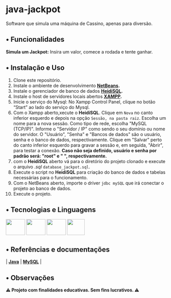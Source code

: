 # java-jackpot

Software que simula uma máquina de Cassino, apenas para diversão.

## • Funcionalidades

**Simula um Jackpot:** Insira um valor, comece a rodada e tente ganhar.

## • Instalação e Uso

1. Clone este repositório.
2. Instale o ambiente de desenvolvimento **[NetBeans](https://netbeans.apache.org/front/main/download/index.html).**
3. Instale o gerenciador de banco de dados **[HeidiSQL](https://www.heidisql.com/download.php).**
4. Instale o host de servidores locais abertos **[XAMPP](https://www.apachefriends.org/download.html).**
5. Inicie o serviço do Mysql: No Xampp Control Panel, clique no botão “Start” ao lado do serviço do Mysql.
6. Com o Xampp aberto,xecute o **HeidiSQL**. Clique em `Nova` no canto inferior esquerdo e depois na opção `Sessão, na pasta raiz`. Escolha um nome para a nova sessão. Como tipo de rede, escolha "MySQL (TCP/IP)". Informe o "Servidor / IP" como sendo o seu domínio ou nome do servidor. O "Usuário", "Senha" e "Bancos de dados" são o usuário, senha e o banco de dados, respectivamente. Clique em "Salvar" perto do canto inferior esquerdo para gravar a sessão e, em seguida, "Abrir", para testar a conexão. **Caso não seja definido, usuário e senha por padrão será: "root" e " ", respectivamente.**
7. com o **HeidiSQL** aberto vá para o diretório do projeto clonado e execute o arquivo *.sql*  `database_jackpot.sql`.
8. Execute o script no **HeidiSQL** para criação do banco de dados e tabelas necessárias para o funcionamento. 
9. Com o NetBeans aberto, importe o driver `jdbc mySQL` que irá conectar o projeto ao banco de dados.
10. Execute o projeto.

## • Tecnologias e Linguagens

<div style="display: inline_block">
  <img src="https://cdn.jsdelivr.net/gh/devicons/devicon@latest/icons/java/java-original.svg" height="50" width="60"/>
  <img src="https://cdn.jsdelivr.net/gh/devicons/devicon@latest/icons/mysql/mysql-original-wordmark.svg" height="50" width="60"/>
  <img src="https://upload.wikimedia.org/wikipedia/commons/9/98/Apache_NetBeans_Logo.svg" height="50" width="60"/>
  <img src="https://upload.wikimedia.org/wikipedia/commons/3/32/HeidiSQL_logo_image.png" height="50" width="55"/>
</div>

## • Referências e documentações

| **[Java](https://docs.oracle.com/en/java/javase/17/)** 
| **[MySQL](https://dev.mysql.com/doc/)** |

## • Observações

**⚠️ Projeto com finalidades educativas. Sem fins lucrativos. ⚠️**


